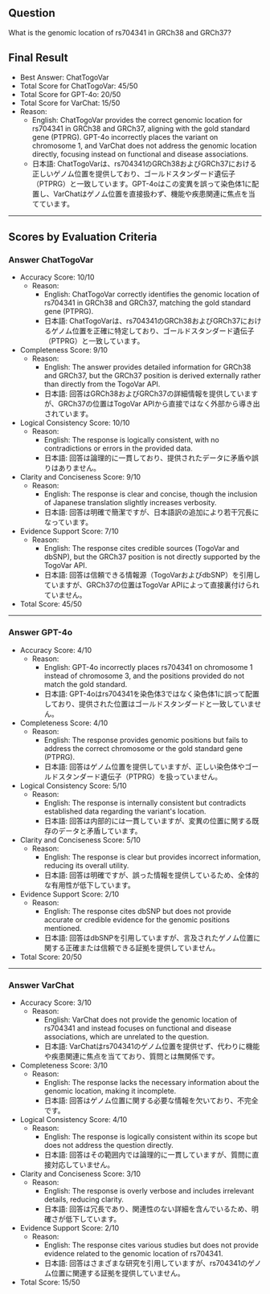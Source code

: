 ## Question

What is the genomic location of rs704341 in GRCh38 and GRCh37?

## Final Result

- Best Answer: ChatTogoVar
- Total Score for ChatTogoVar: 45/50
- Total Score for GPT-4o: 20/50
- Total Score for VarChat: 15/50
- Reason:
  - English: ChatTogoVar provides the correct genomic location for rs704341 in GRCh38 and GRCh37, aligning with the gold standard gene (PTPRG). GPT-4o incorrectly places the variant on chromosome 1, and VarChat does not address the genomic location directly, focusing instead on functional and disease associations.
  - 日本語: ChatTogoVarは、rs704341のGRCh38およびGRCh37における正しいゲノム位置を提供しており、ゴールドスタンダード遺伝子（PTPRG）と一致しています。GPT-4oはこの変異を誤って染色体1に配置し、VarChatはゲノム位置を直接扱わず、機能や疾患関連に焦点を当てています。

---

## Scores by Evaluation Criteria

### Answer ChatTogoVar
- Accuracy Score: 10/10
  - Reason: 
    - English: ChatTogoVar correctly identifies the genomic location of rs704341 in GRCh38 and GRCh37, matching the gold standard gene (PTPRG).
    - 日本語: ChatTogoVarは、rs704341のGRCh38およびGRCh37におけるゲノム位置を正確に特定しており、ゴールドスタンダード遺伝子（PTPRG）と一致しています。
- Completeness Score: 9/10
  - Reason: 
    - English: The answer provides detailed information for GRCh38 and GRCh37, but the GRCh37 position is derived externally rather than directly from the TogoVar API.
    - 日本語: 回答はGRCh38およびGRCh37の詳細情報を提供していますが、GRCh37の位置はTogoVar APIから直接ではなく外部から導き出されています。
- Logical Consistency Score: 10/10
  - Reason: 
    - English: The response is logically consistent, with no contradictions or errors in the provided data.
    - 日本語: 回答は論理的に一貫しており、提供されたデータに矛盾や誤りはありません。
- Clarity and Conciseness Score: 9/10
  - Reason: 
    - English: The response is clear and concise, though the inclusion of Japanese translation slightly increases verbosity.
    - 日本語: 回答は明確で簡潔ですが、日本語訳の追加により若干冗長になっています。
- Evidence Support Score: 7/10
  - Reason: 
    - English: The response cites credible sources (TogoVar and dbSNP), but the GRCh37 position is not directly supported by the TogoVar API.
    - 日本語: 回答は信頼できる情報源（TogoVarおよびdbSNP）を引用していますが、GRCh37の位置はTogoVar APIによって直接裏付けられていません。
- Total Score: 45/50

---

### Answer GPT-4o
- Accuracy Score: 4/10
  - Reason: 
    - English: GPT-4o incorrectly places rs704341 on chromosome 1 instead of chromosome 3, and the positions provided do not match the gold standard.
    - 日本語: GPT-4oはrs704341を染色体3ではなく染色体1に誤って配置しており、提供された位置はゴールドスタンダードと一致していません。
- Completeness Score: 4/10
  - Reason: 
    - English: The response provides genomic positions but fails to address the correct chromosome or the gold standard gene (PTPRG).
    - 日本語: 回答はゲノム位置を提供していますが、正しい染色体やゴールドスタンダード遺伝子（PTPRG）を扱っていません。
- Logical Consistency Score: 5/10
  - Reason: 
    - English: The response is internally consistent but contradicts established data regarding the variant's location.
    - 日本語: 回答は内部的には一貫していますが、変異の位置に関する既存のデータと矛盾しています。
- Clarity and Conciseness Score: 5/10
  - Reason: 
    - English: The response is clear but provides incorrect information, reducing its overall utility.
    - 日本語: 回答は明確ですが、誤った情報を提供しているため、全体的な有用性が低下しています。
- Evidence Support Score: 2/10
  - Reason: 
    - English: The response cites dbSNP but does not provide accurate or credible evidence for the genomic positions mentioned.
    - 日本語: 回答はdbSNPを引用していますが、言及されたゲノム位置に関する正確または信頼できる証拠を提供していません。
- Total Score: 20/50

---

### Answer VarChat
- Accuracy Score: 3/10
  - Reason: 
    - English: VarChat does not provide the genomic location of rs704341 and instead focuses on functional and disease associations, which are unrelated to the question.
    - 日本語: VarChatはrs704341のゲノム位置を提供せず、代わりに機能や疾患関連に焦点を当てており、質問とは無関係です。
- Completeness Score: 3/10
  - Reason: 
    - English: The response lacks the necessary information about the genomic location, making it incomplete.
    - 日本語: 回答はゲノム位置に関する必要な情報を欠いており、不完全です。
- Logical Consistency Score: 4/10
  - Reason: 
    - English: The response is logically consistent within its scope but does not address the question directly.
    - 日本語: 回答はその範囲内では論理的に一貫していますが、質問に直接対応していません。
- Clarity and Conciseness Score: 3/10
  - Reason: 
    - English: The response is overly verbose and includes irrelevant details, reducing clarity.
    - 日本語: 回答は冗長であり、関連性のない詳細を含んでいるため、明確さが低下しています。
- Evidence Support Score: 2/10
  - Reason: 
    - English: The response cites various studies but does not provide evidence related to the genomic location of rs704341.
    - 日本語: 回答はさまざまな研究を引用していますが、rs704341のゲノム位置に関連する証拠を提供していません。
- Total Score: 15/50